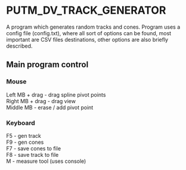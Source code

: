 # PUTM_DV_TRACK_GENERATOR
A program which generates random tracks and cones. Program uses a config file (config.txt), where all sort of options can be found, most important are CSV files destinations, other options are also briefly described.  

## Main program control

### Mouse
Left MB + drag - drag spline pivot points <br/>
Right MB + drag - drag view <br/>
Middle MB - erase / add pivot point <br/>

### Keyboard
F5 - gen track <br/>
F9 - gen cones <br/>
F7 - save cones to file <br/>
F8 - save track to file <br/>
M - measure tool (uses console) <br/>
